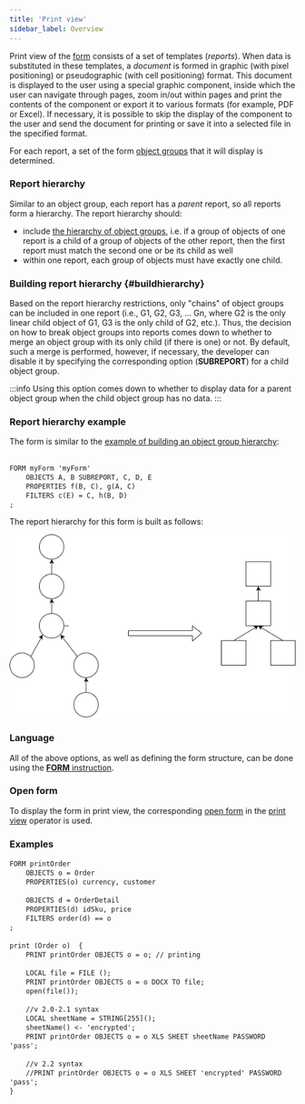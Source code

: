 ```yaml
---
title: 'Print view'
sidebar_label: Overview
---
```


Print view of the [form](Forms.md) consists of a set of templates (*reports*). When data is substituted in these templates, a *document* is formed in graphic (with pixel positioning) or pseudographic (with cell positioning) format. This document is displayed to the user using a special graphic component, inside which the user can navigate through pages, zoom in/out within pages and print the contents of the component or export it to various formats (for example, PDF or Excel). If necessary, it is possible to skip the display of the component to the user and send the document for printing or save it into a selected file in the specified format.

For each report, a set of the form [object groups](Form_structure.md#objects) that it will display is determined.

### Report hierarchy

Similar to an object group, each report has a *parent* report, so all reports form a hierarchy. The report hierarchy should:

-   include [the hierarchy of object groups](Static_view.md), i.e. if a group of objects of one report is a child of a group of objects of the other report, then the first report must match the second one or be its child as well
-   within one report, each group of objects must have exactly one child.

### Building report hierarchy {#buildhierarchy}

Based on the report hierarchy restrictions, only "chains" of object groups can be included in one report (i.e., G1, G2, G3, ... Gn, where G2 is the only linear child object of G1, G3 is the only child of G2, etc.). Thus, the decision on how to break object groups into reports comes down to whether to merge an object group with its only child (if there is one) or not. By default, such a merge is performed, however, if necessary, the developer can disable it by specifying the corresponding option (**SUBREPORT**) for a child object group.


:::info
Using this option comes down to whether to display data for a parent object group when the child object group has no data.
:::

### Report hierarchy example

The form is similar to the [example of building an object group hierarchy](Static_view.md#hierarchysample-broken):

```lsf

FORM myForm 'myForm'
    OBJECTS A, B SUBREPORT, C, D, E
    PROPERTIES f(B, C), g(A, C)
    FILTERS c(E) = C, h(B, D)
;
```

The report hierarchy for this form is built as follows:

  

![](download/temp/svgout3984245327843122838.png)

### Language

All of the above options, as well as defining the form structure, can be done using the [**FORM** instruction](FORM_instruction.md).

### Open form

To display the form in print view, the corresponding [open form](Open_form.md) in the [print view](In_a_print_view_PRINT_.md) operator is used.

### Examples

```lsf
FORM printOrder
    OBJECTS o = Order
    PROPERTIES(o) currency, customer

    OBJECTS d = OrderDetail
    PROPERTIES(d) idSku, price
    FILTERS order(d) == o
;

print (Order o)  {
    PRINT printOrder OBJECTS o = o; // printing

    LOCAL file = FILE ();
    PRINT printOrder OBJECTS o = o DOCX TO file;
    open(file());

    //v 2.0-2.1 syntax
    LOCAL sheetName = STRING[255]();
    sheetName() <- 'encrypted';
    PRINT printOrder OBJECTS o = o XLS SHEET sheetName PASSWORD 'pass';

    //v 2.2 syntax
    //PRINT printOrder OBJECTS o = o XLS SHEET 'encrypted' PASSWORD 'pass';
}
```

